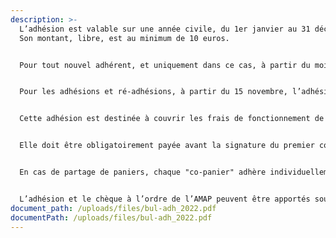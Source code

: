```yaml
---
description: >-
  L’adhésion est valable sur une année civile, du 1er janvier au 31 décembre.
  Son montant, libre, est au minimum de 10 euros.


  Pour tout nouvel adhérent, et uniquement dans ce cas, à partir du mois de septembre de l’année en cours (début des contrats pommes), le montant de l’adhésion est fixé à 5€.


  Pour les adhésions et ré-adhésions, à partir du 15 novembre, l’adhésion de 10€ court pour l’année civile suivante.


  Cette adhésion est destinée à couvrir les frais de fonctionnement de l’association.


  Elle doit être obligatoirement payée avant la signature du premier contrat et en début d’année civile pour les producteurs.


  En cas de partage de paniers, chaque "co-panier" adhère individuellement à l’association.


  L’adhésion et le chèque à l’ordre de l’AMAP peuvent être apportés sous le préau ou envoyés à la trésorière dont les coordonnées paraissent en bas du bulletin.
document_path: /uploads/files/bul-adh_2022.pdf
documentPath: /uploads/files/bul-adh_2022.pdf
---
```

